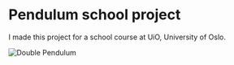 # Pendulum school project
I made this project for a school course at UiO, University of Oslo. 

![Double Pendulum](https://i.imgur.com/b51v4Hv.gif)
